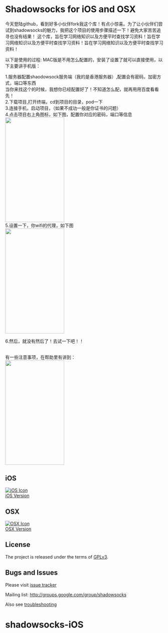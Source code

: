 


Shadowsocks for iOS and OSX
===========================

今天登陆github，看到好多小伙伴fork我这个库！有点小惊喜。为了让小伙伴们尝试到shadowsocks的魅力，我把这个项目的使用步骤描述一下！避免大家苦苦追寻也没有结果！
这个库，旨在学习网络知识以及方便平时查找学习资料！旨在学习网络知识以及方便平时查找学习资料！旨在学习网络知识以及方便平时查找学习资料！

以下是使用的过程:
MAC版是不用怎么配置的，安装了设置了就可以直接使用，以下主要讲手机版：

1.服务器配置shaodowsock服务端（我的是香港服务器）,配置会有密码，加密方式，端口等东西<br>
  当你来找这个的时候，我想你已经配置好了！不知道怎么配，就再用用百度看看先！<br>
2.下载项目,打开终端，cd到项目的目录，pod一下<br>
3.连接手机，启动项目，（如果不成功一般是你证书的问题）<br>
4.点击项目右上角图标，如下图，配置你对应的密码，端口等信息<br>
<img width="187.5" height="333.5" src="https://github.com/WuChuming/shadowsocks-iOS/blob/master/IMG_2838.PNG"/><br>
5.设置一下，你wifi的代理，如下图<br>
<img width="187.5" height="333.5" src="https://github.com/WuChuming/shadowsocks-iOS/blob/master/IMG_2839.jpg"/><br>

6.然后，就没有然后了！去试一下吧！！<br><br>

有一些注意事项，在帮助里有讲到：<br>
<img width="187.5" height="333.5" src="https://github.com/WuChuming/shadowsocks-iOS/blob/master/IMG_2835.jpg"/><br>


iOS
-----
[![iOS Icon](https://raw.github.com/shadowsocks/shadowsocks-iOS/master/ios_128.png)](https://github.com/shadowsocks/shadowsocks-iOS/wiki/Help)  
[iOS Version](https://github.com/shadowsocks/shadowsocks-iOS/wiki/Help)

OSX
-----
[![OSX Icon](https://raw.github.com/shadowsocks/shadowsocks-iOS/master/osx_128.png)](https://github.com/shadowsocks/shadowsocks-iOS/wiki/Shadowsocks-for-OSX-Help)  
[OSX Version](https://github.com/shadowsocks/shadowsocks-iOS/wiki/Shadowsocks-for-OSX-Help)

License
-------
The project is released under the terms of [GPLv3](https://raw.github.com/shadowsocks/shadowsocks-iOS/master/LICENSE).

Bugs and Issues
----------------

Please visit [issue tracker](https://github.com/shadowsocks/shadowsocks-iOS/issues?state=open)

Mailing list: http://groups.google.com/group/shadowsocks

Also see [troubleshooting](https://github.com/clowwindy/shadowsocks/wiki/Troubleshooting)
# shadowsocks-iOS
